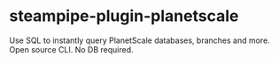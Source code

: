 # steampipe-plugin-planetscale
Use SQL to instantly query PlanetScale databases, branches and more. Open source CLI. No DB required.
